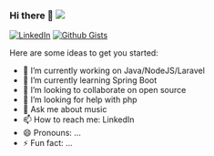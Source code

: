 ### Hi there 👋 [![](https://visitor-badge.glitch.me/badge?page_id=senocak)]()

[![LinkedIn](https://img.shields.io/static/v1.svg?label=Connect&message=@anilsenocak27&color=grey&logo=linkedin&labelColor=0088ff&style=social)](https://www.linkedin.com/in/anilsenocak27/)
[![Github Gists](https://img.shields.io/github/followers/1uc1f3r616?color=0088ff&label=Gists&logoColor=blue&style=social)](https://gist.github.com/senocak)

Here are some ideas to get you started:

- 🔭 I’m currently working on Java/NodeJS/Laravel
- 🌱 I’m currently learning Spring Boot
- 👯 I’m looking to collaborate on open source
- 🤔 I’m looking for help with php
- 💬 Ask me about music
- 📫 How to reach me: LinkedIn
- 😄 Pronouns: ...
- ⚡ Fun fact: ...
